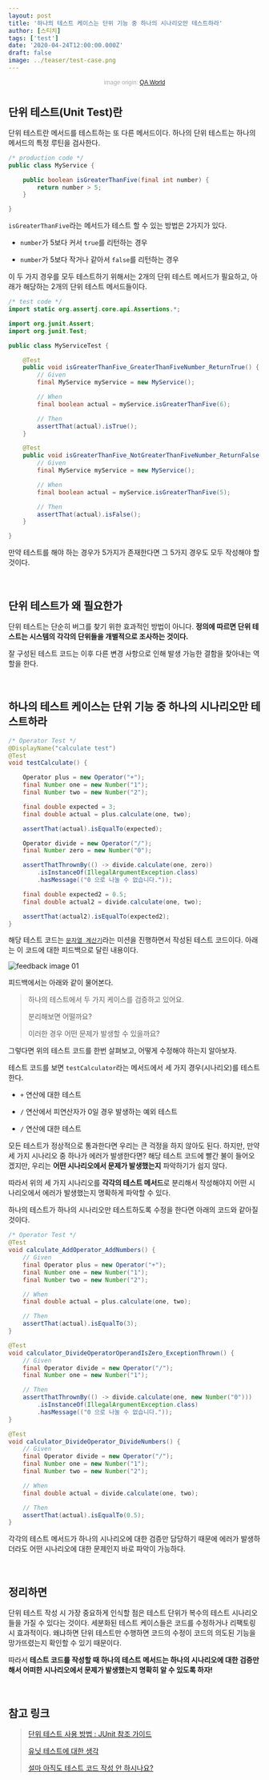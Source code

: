 ```yaml
---
layout: post
title: '하나의 테스트 케이스는 단위 기능 중 하나의 시나리오만 테스트하라'
author: [스티치]
tags: ['test']
date: '2020-04-24T12:00:00.000Z'
draft: false
image: ../teaser/test-case.png
---
```


<p style="font-family: sans-serif; text-align: center; color: #aaa; margin-bottom: 3em; font-size: 85%">image origin: <a href="https://qa.world/writing-good-test-cases/">QA World</a></p>

## 단위 테스트(Unit Test)란

단위 테스트란 메서드를 테스트하는 또 다른 메서드이다. 하나의 단위 테스트는 하나의 메서드의 특정 루틴을 검사한다.

```java
/* production code */
public class MyService {

    public boolean isGreaterThanFive(final int number) {
        return number > 5;
    }

}
```

`isGreaterThanFive`라는 메서드가 테스트 할 수 있는 방법은 2가지가 있다.

- `number`가 5보다 커서 `true`를 리턴하는 경우

- `number`가 5보다 작거나 같아서 `false`를 리턴하는 경우

이 두 가지 경우를 모두 테스트하기 위해서는 2개의 단위 테스트 메서드가 필요하고, 아래가 해당하는 2개의 단위 테스트 메서드들이다.

```java
/* test code */
import static org.assertj.core.api.Assertions.*;

import org.junit.Assert;
import org.junit.Test;

public class MyServiceTest {

    @Test
    public void isGreaterThanFive_GreaterThanFiveNumber_ReturnTrue() {
        // Given
        final MyService myService = new MyService();

        // When
        final boolean actual = myService.isGreaterThanFive(6);

        // Then
        assertThat(actual).isTrue();
    }

    @Test
    public void isGreaterThanFive_NotGreaterThanFiveNumber_ReturnFalse() {
        // Given
        final MyService myService = new MyService();

        // When
        final boolean actual = myService.isGreaterThanFive(5);

        // Then
        assertThat(actual).isFalse();
    }

}
```

만약 테스트를 해야 하는 경우가 5가지가 존재한다면 그 5가지 경우도 모두 작성해야 할 것이다.

<br/>

## 단위 테스트가 왜 필요한가

단위 테스트는 단순히 버그를 찾기 위한 효과적인 방법이 아니다. **정의에 따르면 단위 테스트는 시스템의 각각의 단위들을 개별적으로 조사하는 것이다.**

잘 구성된 테스트 코드는 이후 다른 변경 사항으로 인해 발생 가능한 결함을 찾아내는 역할을 한다.

<br/>

## 하나의 테스트 케이스는 단위 기능 중 하나의 시나리오만 테스트하라

```java
/* Operator Test */
@DisplayName("calculate test")
@Test
void testCalculate() {

    Operator plus = new Operator("+");
    final Number one = new Number("1");
    final Number two = new Number("2");

    final double expected = 3;
    final double actual = plus.calculate(one, two);

    assertThat(actual).isEqualTo(expected);

    Operator divide = new Operator("/");
    final Number zero = new Number("0");

    assertThatThrownBy(() -> divide.calculate(one, zero))
        .isInstanceOf(IllegalArgumentException.class)
        .hasMessage(("0 으로 나눌 수 없습니다."));

    final double expected2 = 0.5;
    final double actual2 = divide.calculate(one, two);

    assertThat(actual2).isEqualTo(expected2);
}
```

해당 테스트 코드는 [`문자열 계산기`](https://github.com/woowacourse/java-calculator)라는 미션을 진행하면서 작성된 테스트 코드이다. 아래는 이 코드에 대한 피드백으로 달린 내용이다.

![feedback image 01](../images/2020-04-24-one-test-must-check-one-scenario_01.png)

피드백에서는 아래와 같이 물어본다.

> 하나의 테스트에서 두 가지 케이스를 검증하고 있어요.
>
> 분리해보면 어떨까요?
>
> 이러한 경우 어떤 문제가 발생할 수 있을까요?

그렇다면 위의 테스트 코드를 한번 살펴보고, 어떻게 수정해야 하는지 알아보자.

테스트 코드를 보면 `testCalculator`라는 메서드에서 세 가지 경우(시나리오)를 테스트한다.

- `+` 연산에 대한 테스트

- `/` 연산에서 피연산자가 0일 경우 발생하는 예외 테스트

- `/` 연산에 대한 테스트

모든 테스트가 정상적으로 통과한다면 우리는 큰 걱정을 하지 않아도 된다.
하지만, 만약 세 가지 시나리오 중 하나가 에러가 발생한다면? 해당 테스트 코드에 빨간 불이 들어오겠지만, 우리는 **어떤 시나리오에서 문제가 발생했는지** 파악하기가 쉽지 않다.

따라서 위의 세 가지 시나리오를 **각각의 테스트 메서드**로 분리해서 작성해야지 어떤 시나리오에서 에러가 발생했는지 명확하게 파악할 수 있다.

하나의 테스트가 하나의 시나리오만 테스트하도록 수정을 한다면 아래의 코드와 같아질 것이다.

```java
/* Operator Test */
@Test
void calculate_AddOperator_AddNumbers() {
    // Given
    final Operator plus = new Operator("+");
    final Number one = new Number("1");
    final Number two = new Number("2");

    // When
    final double actual = plus.calculate(one, two);

    // Then
    assertThat(actual).isEqualTo(3);
}

@Test
void calculator_DivideOperatorOperandIsZero_ExceptionThrown() {
    // Given
    final Operator divide = new Operator("/");
    final Number one = new Number("1");

    // Then
    assertThatThrownBy(() -> divide.calculate(one, new Number("0")))
        .isInstanceOf(IllegalArgumentException.class)
        .hasMessage(("0 으로 나눌 수 없습니다."));
}

@Test
void calculator_DivideOperator_DivideNumbers() {
    // Given
    final Operator divide = new Operator("/");
    final Number one = new Number("1");
    final Number two = new Number("2");

    // When
    final double actual = divide.calculate(one, two);

    // Then
    assertThat(actual).isEqualTo(0.5);
}

```

각각의 테스트 메서드가 하나의 시나리오에 대한 검증만 담당하기 때문에 에러가 발생하더라도 어떤 시나리오에 대한 문제인지 바로 파악이 가능하다.

<br/>

## 정리하면

단위 테스트 작성 시 가장 중요하게 인식할 점은 테스트 단위가 복수의 테스트 시나리오들을 가질 수 있다는 것이다. 세분화된 테스트 케이스들은 코드를 수정하거나 리팩토링시 효과적이다. 왜냐하면 단위 테스트만 수행하면 코드의 수정이 코드의 의도된 기능을 망가뜨렸는지 확인할 수 있기 때문이다.

따라서 **테스트 코드를 작성할 때 하나의 테스트 메서드는 하나의 시나리오에 대한 검증만 해서 어떠한 시나리오에서 문제가 발생했는지 명확히 알 수 있도록 하자!**

<br/>

## 참고 링크

> [단위 테스트 사용 방법 : JUnit 참조 가이드](https://brunch.co.kr/@pubjinson/16)
>
> [유닛 테스트에 대한 생각](https://blog.outsider.ne.kr/1275)
>
> [설마 아직도 테스트 코드 작성 안 하시나요?](https://medium.com/@ssowonny/%EC%84%A4%EB%A7%88-%EC%95%84%EC%A7%81%EB%8F%84-%ED%85%8C%EC%8A%A4%ED%8A%B8-%EC%BD%94%EB%93%9C%EB%A5%BC-%EC%9E%91%EC%84%B1-%EC%95%88-%ED%95%98%EC%8B%9C%EB%82%98%EC%9A%94-b54ec61ef91a)
